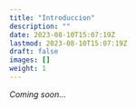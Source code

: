 ```yaml
---
title: "Introduccion"
description: ""
date: 2023-08-10T15:07:19Z
lastmod: 2023-08-10T15:07:19Z
draft: false
images: []
weight: 1
---
```


_Coming soon..._

